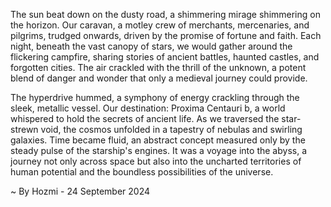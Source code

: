 
The sun beat down on the dusty road, a shimmering mirage shimmering on the horizon. Our caravan, a motley crew of merchants, mercenaries, and pilgrims, trudged onwards, driven by the promise of fortune and faith. Each night, beneath the vast canopy of stars, we would gather around the flickering campfire, sharing stories of ancient battles, haunted castles, and forgotten cities. The air crackled with the thrill of the unknown, a potent blend of danger and wonder that only a medieval journey could provide.

The hyperdrive hummed, a symphony of energy crackling through the sleek, metallic vessel. Our destination: Proxima Centauri b, a world whispered to hold the secrets of ancient life. As we traversed the star-strewn void, the cosmos unfolded in a tapestry of nebulas and swirling galaxies. Time became fluid, an abstract concept measured only by the steady pulse of the starship's engines. It was a voyage into the abyss, a journey not only across space but also into the uncharted territories of human potential and the boundless possibilities of the universe. 

~ By Hozmi - 24 September 2024
